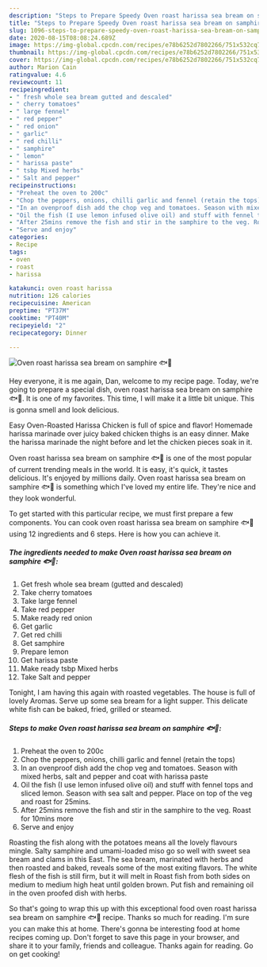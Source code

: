 ```yaml
---
description: "Steps to Prepare Speedy Oven roast harissa sea bream on samphire 🐟🌿"
title: "Steps to Prepare Speedy Oven roast harissa sea bream on samphire 🐟🌿"
slug: 1096-steps-to-prepare-speedy-oven-roast-harissa-sea-bream-on-samphire
date: 2020-08-15T08:08:24.689Z
image: https://img-global.cpcdn.com/recipes/e78b6252d7802266/751x532cq70/oven-roast-harissa-sea-bream-on-samphire-🐟🌿-recipe-main-photo.jpg
thumbnail: https://img-global.cpcdn.com/recipes/e78b6252d7802266/751x532cq70/oven-roast-harissa-sea-bream-on-samphire-🐟🌿-recipe-main-photo.jpg
cover: https://img-global.cpcdn.com/recipes/e78b6252d7802266/751x532cq70/oven-roast-harissa-sea-bream-on-samphire-🐟🌿-recipe-main-photo.jpg
author: Marion Cain
ratingvalue: 4.6
reviewcount: 11
recipeingredient:
- " fresh whole sea bream gutted and descaled"
- " cherry tomatoes"
- " large fennel"
- " red pepper"
- " red onion"
- " garlic"
- " red chilli"
- " samphire"
- " lemon"
- " harissa paste"
- " tsbp Mixed herbs"
- " Salt and pepper"
recipeinstructions:
- "Preheat the oven to 200c"
- "Chop the peppers, onions, chilli garlic and fennel (retain the tops)"
- "In an ovenproof dish add the chop veg and tomatoes. Season with mixed herbs, salt and pepper and coat with harissa paste"
- "Oil the fish (I use lemon infused olive oil) and stuff with fennel tops and sliced lemon. Season with sea salt and pepper. Place on top of the veg and roast for 25mins."
- "After 25mins remove the fish and stir in the samphire to the veg. Roast for 10mins more"
- "Serve and enjoy"
categories:
- Recipe
tags:
- oven
- roast
- harissa

katakunci: oven roast harissa 
nutrition: 126 calories
recipecuisine: American
preptime: "PT37M"
cooktime: "PT40M"
recipeyield: "2"
recipecategory: Dinner

---
```



![Oven roast harissa sea bream on samphire 🐟🌿](https://img-global.cpcdn.com/recipes/e78b6252d7802266/751x532cq70/oven-roast-harissa-sea-bream-on-samphire-🐟🌿-recipe-main-photo.jpg)

Hey everyone, it is me again, Dan, welcome to my recipe page. Today, we're going to prepare a special dish, oven roast harissa sea bream on samphire 🐟🌿. It is one of my favorites. This time, I will make it a little bit unique. This is gonna smell and look delicious.

Easy Oven-Roasted Harissa Chicken is full of spice and flavor! Homemade harissa marinade over juicy baked chicken thighs is an easy dinner. Make the harissa marinade the night before and let the chicken pieces soak in it.

Oven roast harissa sea bream on samphire 🐟🌿 is one of the most popular of current trending meals in the world. It is easy, it's quick, it tastes delicious. It's enjoyed by millions daily. Oven roast harissa sea bream on samphire 🐟🌿 is something which I've loved my entire life. They're nice and they look wonderful.


To get started with this particular recipe, we must first prepare a few components. You can cook oven roast harissa sea bream on samphire 🐟🌿 using 12 ingredients and 6 steps. Here is how you can achieve it.

<!--inarticleads1-->

##### The ingredients needed to make Oven roast harissa sea bream on samphire 🐟🌿:

1. Get  fresh whole sea bream (gutted and descaled)
1. Take  cherry tomatoes
1. Take  large fennel
1. Take  red pepper
1. Make ready  red onion
1. Get  garlic
1. Get  red chilli
1. Get  samphire
1. Prepare  lemon
1. Get  harissa paste
1. Make ready  tsbp Mixed herbs
1. Take  Salt and pepper


Tonight, I am having this again with roasted vegetables. The house is full of lovely Aromas. Serve up some sea bream for a light supper. This delicate white fish can be baked, fried, grilled or steamed. 

<!--inarticleads2-->

##### Steps to make Oven roast harissa sea bream on samphire 🐟🌿:

1. Preheat the oven to 200c
1. Chop the peppers, onions, chilli garlic and fennel (retain the tops)
1. In an ovenproof dish add the chop veg and tomatoes. Season with mixed herbs, salt and pepper and coat with harissa paste
1. Oil the fish (I use lemon infused olive oil) and stuff with fennel tops and sliced lemon. Season with sea salt and pepper. Place on top of the veg and roast for 25mins.
1. After 25mins remove the fish and stir in the samphire to the veg. Roast for 10mins more
1. Serve and enjoy


Roasting the fish along with the potatoes means all the lovely flavours mingle. Salty samphire and umami-loaded miso go so well with sweet sea bream and clams in this East. The sea bream, marinated with herbs and then roasted and baked, reveals some of the most exiting flavors. The white flesh of the fish is still firm, but it will melt in Roast fish from both sides on medium to medium high heat until golden brown. Put fish and remaining oil in the oven proofed dish with herbs. 

So that's going to wrap this up with this exceptional food oven roast harissa sea bream on samphire 🐟🌿 recipe. Thanks so much for reading. I'm sure you can make this at home. There's gonna be interesting food at home recipes coming up. Don't forget to save this page in your browser, and share it to your family, friends and colleague. Thanks again for reading. Go on get cooking!

